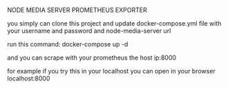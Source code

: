 NODE MEDIA SERVER PROMETHEUS EXPORTER

you simply can clone this project and update docker-compose.yml file with your username and password and node-media-server url 

run this command:
docker-compose up -d

and you can scrape with your prometheus the host ip:8000

for example if you try this in your localhost you can open in your browser localhost:8000
